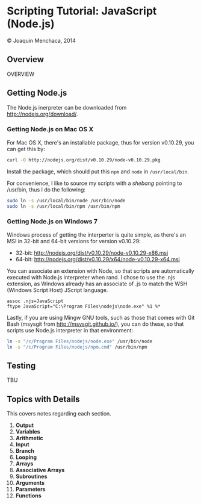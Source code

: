 # Scripting Tutorial: JavaScript (Node.js)

© Joaquin Menchaca, 2014

## Overview

OVERVIEW

## Getting Node.js

The Node.js inerpreter can be downloaded from http://nodejs.org/download/.  

### Getting Node.js on Mac OS X

For Mac OS X, there's an installable package, thus for version v0.10.29, you can get this by:

```bash
curl -O http://nodejs.org/dist/v0.10.29/node-v0.10.29.pkg
```

Install the package, which should put this ```npm``` and ```node``` in ```/usr/local/bin```.  

For convenience, I like to source my scripts with a *shebang* pointing to /usr/bin, thus I do the following:

```bash
sudo ln -s /usr/local/bin/node /usr/bin/node
sudo ln -s /usr/local/bin/npm /usr/bin/npm
```

### Getting Node.js on Windows 7

Windows process of getting the interperter is quite simple, as there's an MSI in 32-bit and 64-bit versions for version v0.10.29:

* 32-bit: http://nodejs.org/dist/v0.10.29/node-v0.10.29-x86.msi
* 64-bit: http://nodejs.org/dist/v0.10.29/x64/node-v0.10.29-x64.msi

You can associate an extension with Node, so that scripts are automatically executed with Node.js interpreter when rand.  I chose to use the .njs extension, as Windows already has an associate of .js to match the WSH (Windows Script Host) JScript language.

```batch
assoc .njs=JavaScript
ftype JavaScript="C:\Program Files\nodejs\node.exe" %1 %*
```

Lastly, if you are using Mingw GNU tools, such as those that comes with Git Bash (msysgit from http://msysgit.github.io/), you can do these, so that scripts use Node.js interpreter in that environment:

```bash
ln -s "/c/Program Files/nodejs/node.exe" /usr/bin/node
ln -s "/c/Program Files/nodejs/npm.cmd" /usr/bin/npm
````



## Testing

TBU

## Topics with Details 

This covers notes regarding each section.

1. **Output**
2. **Variables**
3. **Arithmetic**
4. **Input**
5. **Branch**
6. **Looping**
7. **Arrays**
8. **Associative Arrays**
9. **Subroutines** 
10. **Arguments**
11. **Parameters**
12. **Functions**